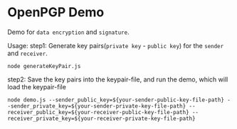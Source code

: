 # OpenPGP Demo
Demo for `data encryption` and `signature`.

Usage: 
step1: Generate key pairs(`private key` - `public key`) for the `sender` and `receiver`.
```
node generateKeyPair.js
```

step2: Save the key pairs into the keypair-file, and run the demo, which will load the keypair-file
```
node demo.js --sender_public_key=${your-sender-public-key-file-path} --sender_private_key=${your-sender-private-key-file-path} --receiver_public_key=${your-receiver-public-key-file-path} --receiver_private_key=${your-receiver-private-key-file-path}
```


